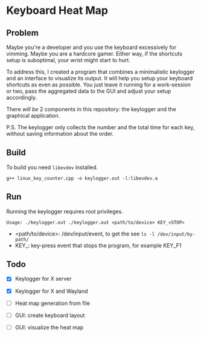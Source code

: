 # Keyboard Heat Map

## Problem

Maybe you're a developer and you use the keyboard excessively for vimming. Maybe you are a hardcore gamer. Either way, if the shortcuts setup is suboptimal, your wrist might start to hurt.

To address this, I created a program that combines a minimalistic keylogger and an interface to visualize its output. It will help you setup your keyboard shortcuts as even as possible. You just leave it running for a work-session or two, pass the aggregated data to the GUI and adjust your setup accordingly.

There *will be* 2 components in this repository: the keylogger and the graphical application. 

P.S.
The keylogger only collects the number and the total time for each key, without saving information about the order.

## Build

To build you need `libevdev` installed.

`g++ linux_key_counter.cpp -o keylogger.out -l:libevdev.a`

## Run

Running the keylogger requires root privileges.

`Usage: ./keylogger.out ./keylogger.out <path/to/device> KEY_<STOP>`

- <path/to/device>: /dev/input/event<x>, to get the <x> see `ls -l /dev/input/by-path/`
- KEY_<STOP>: key-press event that stops the program, for example KEY_F1


## Todo
- [x] Keylogger for X server
- [x] Keylogger for X and Wayland
- [ ] Heat map generation from file
- [ ] GUI: create keyboard layout
- [ ] GUI: visualize the heat map

